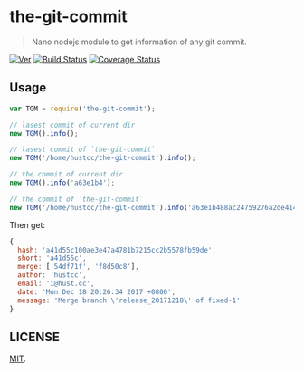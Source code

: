 # the-git-commit

> Nano nodejs module to get information of any git commit.

[![Ver](https://img.shields.io/npm/v/the-git-commit.svg)](https://www.npmjs.com/package/the-git-commit) [![Build Status](https://travis-ci.org/hustcc/the-git-commit.svg?branch=master)](https://travis-ci.org/hustcc/the-git-commit) [![Coverage Status](https://coveralls.io/repos/github/hustcc/the-git-commit/badge.svg?branch=master)](https://coveralls.io/github/hustcc/the-git-commit)



## Usage

```js
var TGM = require('the-git-commit');

// lasest commit of current dir
new TGM().info();

// lasest commit of `the-git-commit`
new TGM('/home/hustcc/the-git-commit').info();

// the commit of current dir
new TGM().info('a63e1b4');

// the commit of `the-git-commit`
new TGM('/home/hustcc/the-git-commit').info('a63e1b488ac24759276a2de414122e7bca4351be');
```

Then get:


```js
{
  hash: 'a41d55c100ae3e47a4781b7215cc2b5578fb59de',
  short: 'a41d55c',
  merge: ['54df71f', 'f8d50c8'],
  author: 'hustcc',
  email: 'i@hust.cc',
  date: 'Mon Dec 18 20:26:34 2017 +0800',
  message: 'Merge branch \'release_20171218\' of fixed-1'
}

```



## LICENSE

[MIT](https://github.com/hustcc).
